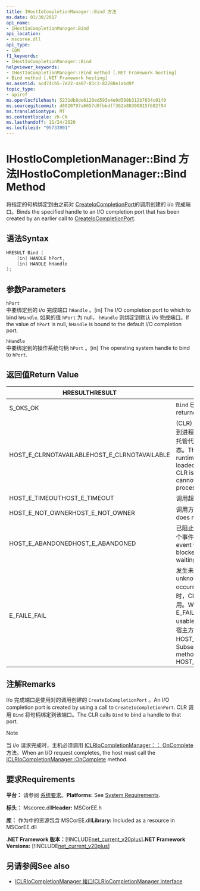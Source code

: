 ```yaml
---
title: IHostIoCompletionManager::Bind 方法
ms.date: 03/30/2017
api_name:
- IHostIoCompletionManager.Bind
api_location:
- mscoree.dll
api_type:
- COM
f1_keywords:
- IHostIoCompletionManager::Bind
helpviewer_keywords:
- IHostIoCompletionManager::Bind method [.NET Framework hosting]
- Bind method [.NET Framework hosting]
ms.assetid: acd74cb5-7e22-4a07-83c3-82288e1abd9f
topic_type:
- apiref
ms.openlocfilehash: 5231db8de6129ed593e4e0d508b312b7034c01f0
ms.sourcegitcommit: d8020797a6657d0fbbdff362b80300815f682f94
ms.translationtype: MT
ms.contentlocale: zh-CN
ms.lasthandoff: 11/24/2020
ms.locfileid: "95733901"
---
```

# <a name="ihostiocompletionmanagerbind-method"></a><span data-ttu-id="f1131-102">IHostIoCompletionManager::Bind 方法</span><span class="sxs-lookup"><span data-stu-id="f1131-102">IHostIoCompletionManager::Bind Method</span></span>

<span data-ttu-id="f1131-103">将指定的句柄绑定到由之前对 [CreateIoCompletionPort](ihostiocompletionmanager-createiocompletionport-method.md)的调用创建的 i/o 完成端口。</span><span class="sxs-lookup"><span data-stu-id="f1131-103">Binds the specified handle to an I/O completion port that has been created by an earlier call to [CreateIoCompletionPort](ihostiocompletionmanager-createiocompletionport-method.md).</span></span>  
  
## <a name="syntax"></a><span data-ttu-id="f1131-104">语法</span><span class="sxs-lookup"><span data-stu-id="f1131-104">Syntax</span></span>  
  
```cpp  
HRESULT Bind (  
    [in] HANDLE hPort,  
    [in] HANDLE hHandle  
);  
```  
  
## <a name="parameters"></a><span data-ttu-id="f1131-105">参数</span><span class="sxs-lookup"><span data-stu-id="f1131-105">Parameters</span></span>  

 `hPort`  
 <span data-ttu-id="f1131-106">中要绑定到的 i/o 完成端口 `hHandle` 。</span><span class="sxs-lookup"><span data-stu-id="f1131-106">[in] The I/O completion port to which to bind `hHandle`.</span></span> <span data-ttu-id="f1131-107">如果的值 `hPort` 为 null， `hHandle` 则绑定到默认 i/o 完成端口。</span><span class="sxs-lookup"><span data-stu-id="f1131-107">If the value of `hPort` is null, `hHandle` is bound to the default I/O completion port.</span></span>  
  
 `hHandle`  
 <span data-ttu-id="f1131-108">中要绑定到的操作系统句柄 `hPort` 。</span><span class="sxs-lookup"><span data-stu-id="f1131-108">[in] The operating system handle to bind to `hPort`.</span></span>  
  
## <a name="return-value"></a><span data-ttu-id="f1131-109">返回值</span><span class="sxs-lookup"><span data-stu-id="f1131-109">Return Value</span></span>  
  
|<span data-ttu-id="f1131-110">HRESULT</span><span class="sxs-lookup"><span data-stu-id="f1131-110">HRESULT</span></span>|<span data-ttu-id="f1131-111">说明</span><span class="sxs-lookup"><span data-stu-id="f1131-111">Description</span></span>|  
|-------------|-----------------|  
|<span data-ttu-id="f1131-112">S_OK</span><span class="sxs-lookup"><span data-stu-id="f1131-112">S_OK</span></span>|<span data-ttu-id="f1131-113">`Bind` 已成功返回。</span><span class="sxs-lookup"><span data-stu-id="f1131-113">`Bind` returned successfully.</span></span>|  
|<span data-ttu-id="f1131-114">HOST_E_CLRNOTAVAILABLE</span><span class="sxs-lookup"><span data-stu-id="f1131-114">HOST_E_CLRNOTAVAILABLE</span></span>|<span data-ttu-id="f1131-115"> (CLR) 的公共语言运行时未加载到进程中，或 CLR 处于无法运行托管代码或成功处理调用的状态。</span><span class="sxs-lookup"><span data-stu-id="f1131-115">The common language runtime (CLR) has not been loaded into a process, or the CLR is in a state in which it cannot run managed code or process the call successfully.</span></span>|  
|<span data-ttu-id="f1131-116">HOST_E_TIMEOUT</span><span class="sxs-lookup"><span data-stu-id="f1131-116">HOST_E_TIMEOUT</span></span>|<span data-ttu-id="f1131-117">调用超时。</span><span class="sxs-lookup"><span data-stu-id="f1131-117">The call timed out.</span></span>|  
|<span data-ttu-id="f1131-118">HOST_E_NOT_OWNER</span><span class="sxs-lookup"><span data-stu-id="f1131-118">HOST_E_NOT_OWNER</span></span>|<span data-ttu-id="f1131-119">调用方不拥有该锁。</span><span class="sxs-lookup"><span data-stu-id="f1131-119">The caller does not own the lock.</span></span>|  
|<span data-ttu-id="f1131-120">HOST_E_ABANDONED</span><span class="sxs-lookup"><span data-stu-id="f1131-120">HOST_E_ABANDONED</span></span>|<span data-ttu-id="f1131-121">已阻止的线程或纤程正在等待某个事件时，该事件被取消。</span><span class="sxs-lookup"><span data-stu-id="f1131-121">An event was canceled while a blocked thread or fiber was waiting on it.</span></span>|  
|<span data-ttu-id="f1131-122">E_FAIL</span><span class="sxs-lookup"><span data-stu-id="f1131-122">E_FAIL</span></span>|<span data-ttu-id="f1131-123">发生未知的灾难性故障。</span><span class="sxs-lookup"><span data-stu-id="f1131-123">An unknown catastrophic failure occurred.</span></span> <span data-ttu-id="f1131-124">当方法返回 E_FAIL 时，CLR 在该进程内将不再可用。</span><span class="sxs-lookup"><span data-stu-id="f1131-124">When a method returns E_FAIL, the CLR is no longer usable within the process.</span></span> <span data-ttu-id="f1131-125">对宿主方法的后续调用会返回 HOST_E_CLRNOTAVAILABLE。</span><span class="sxs-lookup"><span data-stu-id="f1131-125">Subsequent calls to hosting methods return HOST_E_CLRNOTAVAILABLE.</span></span>|  
  
## <a name="remarks"></a><span data-ttu-id="f1131-126">注解</span><span class="sxs-lookup"><span data-stu-id="f1131-126">Remarks</span></span>  

 <span data-ttu-id="f1131-127">I/o 完成端口是使用对的调用创建的 `CreateIoCompletionPort` 。</span><span class="sxs-lookup"><span data-stu-id="f1131-127">An I/O completion port is created by using a call to `CreateIoCompletionPort`.</span></span> <span data-ttu-id="f1131-128">CLR 调用 `Bind` 将句柄绑定到该端口。</span><span class="sxs-lookup"><span data-stu-id="f1131-128">The CLR calls `Bind` to bind a handle to that port.</span></span>  
  
> [!NOTE]
> <span data-ttu-id="f1131-129">当 i/o 请求完成时，主机必须调用 [ICLRIoCompletionManager：： OnComplete](iclriocompletionmanager-oncomplete-method.md) 方法。</span><span class="sxs-lookup"><span data-stu-id="f1131-129">When an I/O request completes, the host must call the [ICLRIoCompletionManager::OnComplete](iclriocompletionmanager-oncomplete-method.md) method.</span></span>  
  
## <a name="requirements"></a><span data-ttu-id="f1131-130">要求</span><span class="sxs-lookup"><span data-stu-id="f1131-130">Requirements</span></span>  

 <span data-ttu-id="f1131-131">**平台：** 请参阅 [系统要求](../../get-started/system-requirements.md)。</span><span class="sxs-lookup"><span data-stu-id="f1131-131">**Platforms:** See [System Requirements](../../get-started/system-requirements.md).</span></span>  
  
 <span data-ttu-id="f1131-132">**标头：** Mscoree.dll</span><span class="sxs-lookup"><span data-stu-id="f1131-132">**Header:** MSCorEE.h</span></span>  
  
 <span data-ttu-id="f1131-133">**库：** 作为中的资源包含 MSCorEE.dll</span><span class="sxs-lookup"><span data-stu-id="f1131-133">**Library:** Included as a resource in MSCorEE.dll</span></span>  
  
 <span data-ttu-id="f1131-134">**.NET Framework 版本：**[!INCLUDE[net_current_v20plus](../../../../includes/net-current-v20plus-md.md)]</span><span class="sxs-lookup"><span data-stu-id="f1131-134">**.NET Framework Versions:** [!INCLUDE[net_current_v20plus](../../../../includes/net-current-v20plus-md.md)]</span></span>  
  
## <a name="see-also"></a><span data-ttu-id="f1131-135">另请参阅</span><span class="sxs-lookup"><span data-stu-id="f1131-135">See also</span></span>

- [<span data-ttu-id="f1131-136">ICLRIoCompletionManager 接口</span><span class="sxs-lookup"><span data-stu-id="f1131-136">ICLRIoCompletionManager Interface</span></span>](iclriocompletionmanager-interface.md)
